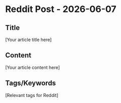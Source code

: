 # Reddit Post - 2026-06-07

## Title
[Your article title here]

## Content
[Your article content here]

## Tags/Keywords
[Relevant tags for Reddit]
